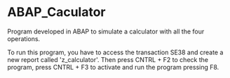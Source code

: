 # ABAP_Caculator
Program developed in ABAP to simulate a calculator with all the four operations.

To run this program, you have to access the transaction SE38 and create a new report called 'z_calculator'.
Then press CNTRL + F2 to check the program, press CNTRL + F3 to activate and run the program pressing F8.
